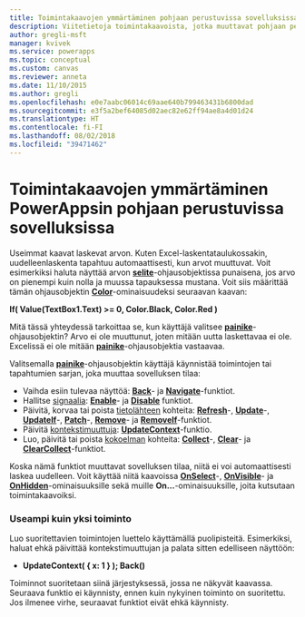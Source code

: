 ```yaml
---
title: Toimintakaavojen ymmärtäminen pohjaan perustuvissa sovelluksissa | Microsoft Docs
description: Viitetietoja toimintakaavoista, jotka muuttavat pohjaan perustuvan sovelluksen tilan PowerAppsissa
author: gregli-msft
manager: kvivek
ms.service: powerapps
ms.topic: conceptual
ms.custom: canvas
ms.reviewer: anneta
ms.date: 11/10/2015
ms.author: gregli
ms.openlocfilehash: e0e7aabc06014c69aae640b799463431b6800dad
ms.sourcegitcommit: e3f5a2bef64085d02aec82e62ff94ae8a4d01d24
ms.translationtype: HT
ms.contentlocale: fi-FI
ms.lasthandoff: 08/02/2018
ms.locfileid: "39471462"
---
```

# <a name="understand-behavior-formulas-for-canvas-apps-in-powerapps"></a>Toimintakaavojen ymmärtäminen PowerAppsin pohjaan perustuvissa sovelluksissa

Useimmat kaavat laskevat arvon.  Kuten Excel-laskentataulukossakin, uudelleenlaskenta tapahtuu automaattisesti, kun arvot muuttuvat.  Voit esimerkiksi haluta näyttää arvon **[selite](controls/control-text-box.md)**-ohjausobjektissa punaisena, jos arvo on pienempi kuin nolla ja muussa tapauksessa mustana. Voit siis määrittää tämän ohjausobjektin **[Color](controls/properties-color-border.md)**-ominaisuudeksi seuraavan kaavan:

**If( Value(TextBox1.Text) >= 0, Color.Black, Color.Red )**

Mitä tässä yhteydessä tarkoittaa se, kun käyttäjä valitsee **[painike](controls/control-button.md)**-ohjausobjektin?  Arvo ei ole muuttunut, joten mitään uutta laskettavaa ei ole. Excelissä ei ole mitään **[painike](controls/control-button.md)**-ohjausobjektia vastaavaa.  

Valitsemalla **[painike](controls/control-button.md)**-ohjausobjektin käyttäjä käynnistää toimintojen tai tapahtumien sarjan, joka muuttaa sovelluksen tilaa:

* Vaihda esiin tulevaa näyttöä: **[Back](functions/function-navigate.md)**- ja **[Navigate](functions/function-navigate.md)**-funktiot.
* Hallitse [signaalia](functions/signals.md): **[Enable](functions/function-enable-disable.md)**- ja **[Disable](functions/function-enable-disable.md)** funktiot.
* Päivitä, korvaa tai poista [tietolähteen](working-with-data-sources.md) kohteita: **[Refresh](functions/function-refresh.md)**-, **[Update](functions/function-update-updateif.md)**-, **[UpdateIf](functions/function-update-updateif.md)**-, **[Patch](functions/function-patch.md)**-, **[Remove](functions/function-remove-removeif.md)**- ja **[RemoveIf](functions/function-remove-removeif.md)**-funktiot.
* Päivitä [kontekstimuuttuja](working-with-variables.md#create-a-context-variable): **[UpdateContext](functions/function-updatecontext.md)**-funktio.
* Luo, päivitä tai poista [kokoelman](working-with-data-sources.md#collections) kohteita: **[Collect](functions/function-clear-collect-clearcollect.md)**-, **[Clear](functions/function-clear-collect-clearcollect.md)**- ja **[ClearCollect](functions/function-clear-collect-clearcollect.md)**-funktiot.

Koska nämä funktiot muuttavat sovelluksen tilaa, niitä ei voi automaattisesti laskea uudelleen. Voit käyttää niitä kaavoissa **[OnSelect](controls/properties-core.md)**-, **[OnVisible](controls/control-screen.md)**- ja **[OnHidden](controls/control-screen.md)**-ominaisuuksille sekä muille **On...**-ominaisuuksille, joita kutsutaan toimintakaavoiksi.

### <a name="more-than-one-action"></a>Useampi kuin yksi toiminto
Luo suoritettavien toimintojen luettelo käyttämällä puolipisteitä. Esimerkiksi, haluat ehkä päivittää kontekstimuuttujan ja palata sitten edelliseen näyttöön:

* **UpdateContext( { x: 1 } ); Back()**

Toiminnot suoritetaan siinä järjestyksessä, jossa ne näkyvät kaavassa.  Seuraava funktio ei käynnisty, ennen kuin nykyinen toiminto on suoritettu. Jos ilmenee virhe, seuraavat funktiot eivät ehkä käynnisty.

